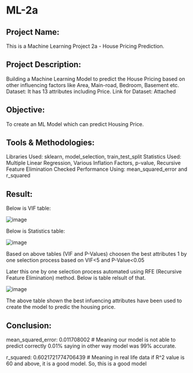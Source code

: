 # ML-2a
## Project Name: 
This is a Machine Learning Project 2a - House Pricing Prediction.
## Project Description: 
Building a Machine Learning Model to predict the House Pricing based on other influencing factors like Area, Main-road, Bedroom, Basement etc.
Dataset: It has 13 attributes including Price.
Link for Dataset: Attached

## Objective: 
To create an ML Model which can predict Housing Price.

## Tools & Methodologies:
Libraries Used: sklearn, model_selection, train_test_split
Statistics Used: Multiple Linear Regression, Various Inflation Factors, p-value, Recursive Feature Elimination
Checked Performance Using: mean_squared_error and r_squared

## Result:
Below is VIF table:

![image](https://github.com/user-attachments/assets/f24b6f63-b58b-440b-81e3-594ccfb75a19)

Below is Statistics table:

![image](https://github.com/user-attachments/assets/ad333bae-0578-4b60-ba40-f51366273512)

Based on above tables (VIF and P-Values) choosen the best attributes 1 by one selection process based on VIF<5 and P-Value<0.05

Later this one by one selection process automated using RFE (Recursive Feature Elimination) method. Below is table relsult of that.

![image](https://github.com/user-attachments/assets/671829d6-e368-425e-982b-bda453753010)

The above table shown the best infuencing attributes have been used to create the model to predic the housing price.

## Conclusion:
mean_squared_error:  0.011708002 # Meaning our model is not able to predict correctly 0.01% saying in other way model was 99% accurate.

r_squared:   0.6021721774706439  # Meaning in real life data if R^2 value is 60 and above, it is a good model. So, this is a good model

